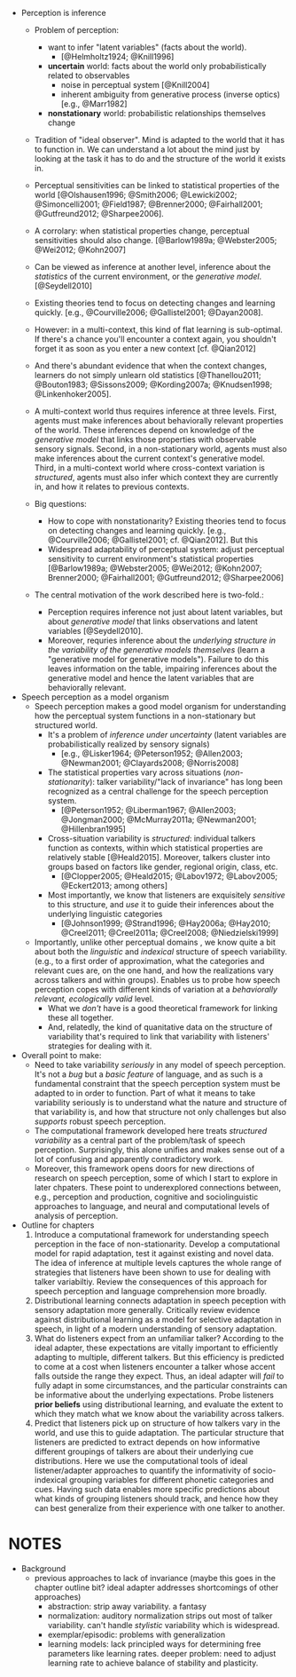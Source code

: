 * Perception is inference
    * Problem of perception:
        * want to infer "latent variables" (facts about the world). 
            * [@Helmholtz1924; @Knill1996]
        * **uncertain** world: facts about the world only probabilistically related
          to observables
            * noise in perceptual system [@Knill2004]
            * inherent ambiguity from generative process (inverse optics) [e.g., @Marr1982]
        * **nonstationary** world: probabilistic relationships themselves change
    * Tradition of "ideal observer". Mind is adapted to the world that it has to function in. We can understand a lot about the mind just by looking at the task it has to do and the structure of the world it exists in.
    * Perceptual sensitivities can be linked to statistical properties of the world [@Olshausen1996; @Smith2006; @Lewicki2002; @Simoncelli2001; @Field1987; @Brenner2000; @Fairhall2001; @Gutfreund2012; @Sharpee2006].
    * A corrolary: when statistical properties change, perceptual sensitivities should also change. [@Barlow1989a; @Webster2005; @Wei2012; @Kohn2007]
    * Can be viewed as inference at another level, inference about the _statistics_ of the current environment, or the _generative model_. [@Seydell2010]
    * Existing theories tend to focus on detecting changes and learning quickly. [e.g., @Courville2006; @Gallistel2001; @Dayan2008].
    * However: in a multi-context, this kind of flat learning is sub-optimal. If there's a chance you'll encounter a context again, you shouldn't forget it as soon as you enter a new context [cf. @Qian2012]
    * And there's abundant evidence that when the context changes, learners do not simply unlearn old statistics [@Thanellou2011; @Bouton1983; @Sissons2009; @Kording2007a; @Knudsen1998; @Linkenhoker2005].
    * A multi-context world thus requires inference at three levels. First, agents must make inferences about behaviorally relevant properties of the world. These inferences depend on knowledge of the _generative model_ that links those properties with observable sensory signals. Second, in a non-stationary world, agents must also make inferences about the current context's generative model. Third, in a multi-context world where cross-context variation is _structured_, agents must also infer which context they are currently in, and how it relates to previous contexts.
    
    
    * Big questions:
        * How to cope with nonstationarity?  Existing theories tend to focus on
          detecting changes and learning quickly. [e.g., @Courville2006; @Gallistel2001; cf. @Qian2012]. But this
        * Widespread adaptability of perceptual system: adjust perceptual sensitivity to current environment's statistical properties [@Barlow1989a; @Webster2005; @Wei2012; @Kohn2007; Brenner2000; @Fairhall2001; @Gutfreund2012; @Sharpee2006]
    * The central motivation of the work described here is two-fold.:
        * Perception requires inference not just about latent variables, but about
          _generative model_ that links observations and latent variables [@Seydell2010].
        * Moreover, requries inference about the _underlying structure in the
          variability of the generative models themselves_ (learn a "generative
          model for generative models"). Failure to do this leaves information on the table, impairing inferences about the generative model and hence the latent variables that are behaviorally relevant. <!-- not to imply that there's a strict segregation between _latent_ variables that are behaviorally relevant and _nuisance_ variables like the statistical properties of the world -->
* Speech perception as a model organism
    * Speech perception makes a good model organism for understanding how the perceptual system functions in a non-stationary but structured world.
        * It's a problem of _inference under uncertainty_ (latent variables are
          probabilistically realized by sensory signals)
            * [e.g., @Lisker1964; @Peterson1952; @Allen2003; @Newman2001; @Clayards2008; @Norris2008]
        * The statistical properties vary across situations (_non-stationarity_):
          talker variability/"lack of invariance" has long been recognized as a central challenge for the speech perception system.
            * [@Peterson1952; @Liberman1967; @Allen2003; @Jongman2000; @McMurray2011a; @Newman2001; @Hillenbran1995]
        * Cross-situation variability is _structured_: individual talkers function as contexts, within which statistical properties are relatively stable [@Heald2015]. Moreover, talkers cluster into groups based on factors like gender, regional origin, class, etc.
            * [@Clopper2005; @Heald2015; @Labov1972; @Labov2005; @Eckert2013; among others]
        * Most importantly, we know that listeners are exquisitely _sensitive_
          to this structure, and _use_ it to guide their inferences about the
          underlying linguistic categories
            * [@Johnson1999; @Strand1996; @Hay2006a; @Hay2010; @Creel2011; @Creel2011a; @Creel2008; @Niedzielski1999]
    * Importantly, unlike other perceptual domains <!-- I dunno aboout
      this... -->, we know quite a bit about both the _linguistic_ and
      _indexical_ structure of speech variability. (e.g., to a first order of
      approximation, what the categories and relevant cues are, on the one hand,
      and how the realizations vary across talkers and within groups). Enables us to probe how speech perception copes with different kinds of variation at a _behaviorally relevant, ecologically valid_ level.
        * What we _don't_ have is a good theoretical framework for linking these all
          together. <!-- maybe here is a good place for points in notes below on prev. work? or at least a pointer to where it's reviewed in later chapters -->
        * And, relatedly, the kind of quanitative data on the structure of
          variability that's required to link that variability with listeners'
          strategies for dealing with it.
* Overall point to make:
    * Need to take variability _seriously_ in any model of speech perception. It's not a _bug_ but a _basic feature_ of language, and as such is a fundamental constraint that the speech perception system must be adapted to in order to function. Part of what it means to take variability seriously is to understand what the nature and structure of that variability is, and how that structure not only challenges but also _supports_ robust speech perception.
    * The computational framework developed here treats _structured variability_ as a central part of the problem/task of speech perception. Surprisingly, this alone unifies and makes sense out of a lot of confusing and apparently contradictory work.
    * Moreover, this framework opens doors for new directions of research on speech perception, some of which I start to explore in later chpaters. These point to underexplored connections between, e.g., perception and production, cognitive and sociolinguistic approaches to language, and neural and computational levels of analysis of perception.
* Outline for chapters
    1. Introduce a computational framework for understanding speech perception in the face of non-stationarity. Develop a computational model for rapid adaptation, test it against existing and novel data. The idea of inference at multiple levels captures the whole range of strategies that listeners have been shown to use for dealing with talker variabiltiy. Review the consequences of this approach for speech perception and language comprehension more broadly.
    2. Distributional learning connects adaptation in speech peception with sensory adaptation more generally. Critically review evidence against distributional learning as a model for selective adaptation in speech, in light of a modern understanding of sensory adaptation.
    3. What do listeners expect from an unfamiliar talker? According to the ideal adapter, these expectations are vitally important to efficiently adapting to multiple, different talkers. But this efficiency is predicted to come at a cost when listeners encounter a talker whose accent falls outside the range they expect. Thus, an ideal adapter will _fail_ to fully adapt in some circumstances, and the particular constraints can be informative about the underlying expectations. Probe listeners __prior beliefs__ using distributional learning, and evaluate the extent to which they match what we know about the variability across talkers.
    4. Predict that listeners pick up on structure of how talkers vary in the world, and use this to guide adaptation. The particular structure that listeners are predicted to extract depends on how informative different groupings of talkers are about their underlying cue distributions.  Here we use the computational tools of ideal listener/adapter approaches to quantify the informativity of socio-indexical grouping variables for different phonetic categories and cues. Having such data enables more specific predictions about what kinds of grouping listeners should track, and hence how they can best generalize from their experience with one talker to another.



# NOTES

* Background
    * previous approaches to lack of invariance (maybe this goes in the chapter
      outline bit? ideal adapter addresses shortcomings of other approaches)
        * abstraction: strip away variability. a fantasy
        * normalization: auditory normalization strips out most of talker variability. can't handle _stylistic_ variability which is widespread.
        * exemplar/episodic: problems with generalization
        * learning models: lack principled ways for determining free parameters like learning rates. deeper problem: need to adjust learning rate to achieve balance of stability and plasticity.
